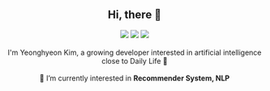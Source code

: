 <div align="center">
<h2> Hi, there 👋 </h3>
</div>

<div align="center">
<a href="https://velog.io/@hyxxnii" target="_blank"><img src="https://img.shields.io/badge/hyeonlog-54BCAB?style=for-the-square&logo=Velog&logoColor=20C997"/></a>
<a href="https://www.instagram.com/ozbhyxxn/" target="_blank"><img src="https://img.shields.io/badge/ozbhyxxn-F07A90?style=for-the-square&logo=Instagram&logoColor=#E4405F"/></a>
<a href="https://mail.google.com/mail/?view=cm&amp;fs=1&amp;to=khyeon0819@gmail.com" target="_blank"><img src="https://img.shields.io/badge/khyeon0819@gmail.com-FFFFFF? style=for-the-square&logo=Gmail&logoColor=EA4335"/></a>
</div>

<br>

<div align="center">
I'm Yeonghyeon Kim, a growing developer interested in artificial intelligence close to Daily Life 🌱
</div>
<br>

<div align="center">
<div> 🔭 I’m currently interested in <b>Recommender System, NLP</b></div>
</div>
<br>

<!-- <div align="center"> -->
<!--<h3>📚 STACKS</h3>-->
<!--
<div align=center> 
  <img src="https://img.shields.io/badge/C-00599C?style=for-the-badge&logo=C&logoColor=A8B9CC">
  <img src="https://img.shields.io/badge/python-3776AB?style=for-the-badge&logo=python&logoColor=white">
  <img src="https://img.shields.io/badge/R-276DC3?style=for-the-badge&logo=R&logoColor=white">
  <img src="https://img.shields.io/badge/MySQL-4479A1?style=for-the-badge&logo=MySQL&logoColor=white">
  <br>
  
  <img src="https://img.shields.io/badge/html5-E34F26?style=for-the-badge&logo=html5&logoColor=white"> 
  <img src="https://img.shields.io/badge/css-1572B6?style=for-the-badge&logo=css3&logoColor=white"> 
  <img src="https://img.shields.io/badge/javascript-F7DF1E?style=for-the-badge&logo=javascript&logoColor=black"> 
   <img src="https://img.shields.io/badge/flask-000000?style=for-the-badge&logo=flask&logoColor=white">
  
  <br>
  <img src="https://img.shields.io/badge/Tensorflow-FF6F00?style=for-the-badge&logo=Tensorflow&logoColor=white">
  <img src="https://img.shields.io/badge/PyTorch-EE4C2C?style=for-the-badge&logo=PyTorch&logoColor=white">
  
  <br>
  <img src="https://img.shields.io/badge/github-181717?style=for-the-badge&logo=github&logoColor=white">
  <img src="https://img.shields.io/badge/git-F05032?style=for-the-badge&logo=git&logoColor=white">
  <img src="https://img.shields.io/badge/Linux-FCC624?style=for-the-badge&logo=Linux&logoColor=white">
-->


